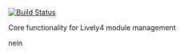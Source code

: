  [![Build Status](https://travis-ci.org/LivelyKernel/lively4-core.svg)](https://travis-ci.org/LivelyKernel/lively4-core)
 
 Core functionality for Lively4 module management


nein

